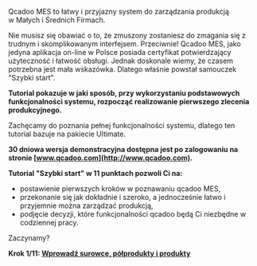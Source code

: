 ---
---
 Qcadoo MES to łatwy i przyjazny system do zarządzania produkcją w&nbsp;Małych i&nbsp;Średnich Firmach.&nbsp; 
  

Nie musisz się obawiać o to, że zmuszony zostaniesz do zmagania się z trudnym i&nbsp;skomplikowanym interfejsem. Przeciwnie! Qcadoo MES, jako jedyna aplikacja on-line w Polsce posiada certyfikat potwierdzający użyteczność i łatwość obsługi. Jednak doskonale wiemy, że czasem potrzebna jest mała wskazówka. Dlatego właśnie powstał samouczek "Szybki start".

  

**Tutorial pokazuje w jaki sposób, przy wykorzystaniu podstawowych funkcjonalności systemu, rozpocząć realizowanie pierwszego zlecenia produkcyjnego.**

  

Zachęcamy do poznania pełnej funkcjonalności systemu, dlatego ten tutorial bazuje na pakiecie Ultimate.
  

**30 dniowa wersja demonstracyjna dostępna jest po zalogowaniu na stronie [www.qcadoo.com](http://www.qcadoo.com).**

  

  

**Tutorial "Szybki start" w 11 punktach pozwoli Ci na:**

- postawienie pierwszych kroków w poznawaniu qcadoo MES,
- przekonanie się jak dokładnie i szeroko, a jednocześnie łatwo i przyjemnie można zarządzać produkcją,
- podjęcie decyzji, które funkcjonalności qcadoo będą Ci niezbędne w codziennej pracy.

  

Zaczynamy?
  
**Krok 1/11: [Wprowadź surowce, półprodukty i produkty](/krok-1-produkty-1)**
